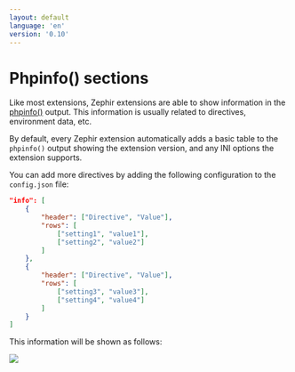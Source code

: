 ```yaml
---
layout: default
language: 'en'
version: '0.10'
---
```

# Phpinfo() sections
Like most extensions, Zephir extensions are able to show information in the [phpinfo()](https://php.net/manual/en/function.phpinfo.php) output. This information is usually related to directives, environment data, etc.

By default, every Zephir extension automatically adds a basic table to the `phpinfo()` output showing the extension version, and any INI options the extension supports.

You can add more directives by adding the following configuration to the `config.json` file:

```json
"info": [
    {
        "header": ["Directive", "Value"],
        "rows": [
            ["setting1", "value1"],
            ["setting2", "value2"]
        ]
    },
    {
        "header": ["Directive", "Value"],
        "rows": [
            ["setting3", "value3"],
            ["setting4", "value4"]
        ]
    }
]
```

This information will be shown as follows:

![](/assets/content/info.png)
